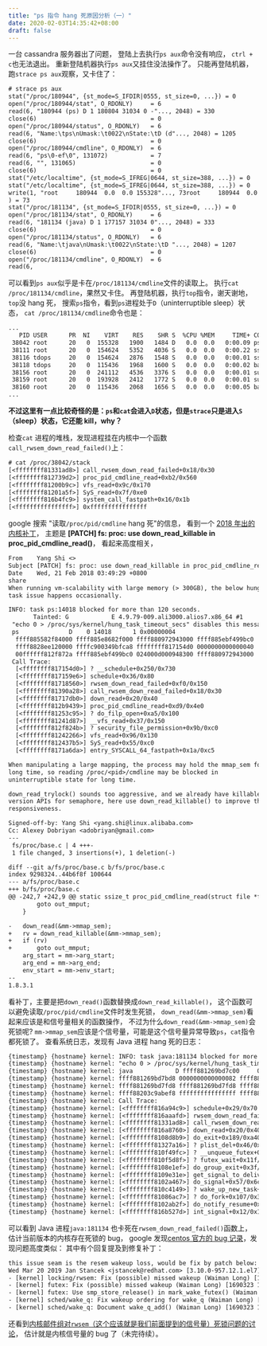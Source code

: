 ```yaml
---
title: "ps 指令 hang 死原因分析（一）"
date: 2020-02-03T14:35:42+08:00
draft: false
---
```


一台 cassandra 服务器出了问题，
登陆上去执行`ps aux`命令没有响应，
`ctrl + c`也无法退出。
重新登陆机器执行`ps aux`又挂住没法操作了。
只能再登陆机器，
跑`strace ps aux`观察，又卡住了：

```txt
# strace ps aux
stat("/proc/180944", {st_mode=S_IFDIR|0555, st_size=0, ...}) = 0
open("/proc/180944/stat", O_RDONLY)     = 6
read(6, "180944 (ps) D 1 180804 31034 0 -"..., 2048) = 330
close(6)                                = 0
open("/proc/180944/status", O_RDONLY)   = 6
read(6, "Name:\tps\nUmask:\t0022\nState:\tD (d"..., 2048) = 1205
close(6)                                = 0
open("/proc/180944/cmdline", O_RDONLY)  = 6
read(6, "ps\0-ef\0", 131072)            = 7
read(6, "", 131065)                     = 0
close(6)                                = 0
stat("/etc/localtime", {st_mode=S_IFREG|0644, st_size=388, ...}) = 0
stat("/etc/localtime", {st_mode=S_IFREG|0644, st_size=388, ...}) = 0
write(1, "root     180944  0.0  0.0 155328"..., 73root     180944  0.0  0.0 155328   424 ?        D    Jan29   0:00 ps -ef
) = 73
stat("/proc/181134", {st_mode=S_IFDIR|0555, st_size=0, ...}) = 0
open("/proc/181134/stat", O_RDONLY)     = 6
read(6, "181134 (java) D 1 177157 31034 0"..., 2048) = 333
close(6)                                = 0
open("/proc/181134/status", O_RDONLY)   = 6
read(6, "Name:\tjava\nUmask:\t0022\nState:\tD "..., 2048) = 1207
close(6)                                = 0
open("/proc/181134/cmdline", O_RDONLY)  = 6
read(6,
```

可以看到`ps aux`似乎是卡在`/proc/181134/cmdline`文件的读取上。
执行`cat /proc/181134/cmdline`，果然又卡住。
再登陆机器，执行`top`指令，谢天谢地，`top`没 hang 死，
搜索`ps`指令，看到`ps`进程处于`D`（uninterruptible sleep）状态，
`cat /proc/181134/cmdline`命令也是：

```txt
...
   PID USER      PR  NI    VIRT    RES    SHR S  %CPU %MEM     TIME+ COMMAND
 38042 root      20   0  155328   1900   1484 D   0.0  0.0   0:00.09 ps
 38111 root      20   0  154624   5352   4036 S   0.0  0.0   0:00.22 sshd
 38116 tdops     20   0  154624   2876   1548 S   0.0  0.0   0:00.01 sshd
 38118 tdops     20   0  115436   1968   1600 S   0.0  0.0   0:00.02 bash
 38156 root      20   0  241112   4536   3376 S   0.0  0.0   0:00.01 sudo
 38159 root      20   0  193928   2412   1772 S   0.0  0.0   0:00.01 su
 38160 root      20   0  115436   2068   1656 S   0.0  0.0   0:00.05 bash
...
```
**不过这里有一点比较奇怪的是：`ps`和`cat`会进入`D`状态，但是`strace`只是进入`S`（sleep）状态，它还能 kill，why？**

检查`cat` 进程的堆栈，发现进程挂在内核中一个函数`call_rwsem_down_read_failed()`上：

```txt
# cat /proc/38042/stack
[<ffffffff81331ad8>] call_rwsem_down_read_failed+0x18/0x30
[<ffffffff812739d2>] proc_pid_cmdline_read+0xb2/0x560
[<ffffffff81200b9c>] vfs_read+0x9c/0x170
[<ffffffff81201a5f>] SyS_read+0x7f/0xe0
[<ffffffff816b4fc9>] system_call_fastpath+0x16/0x1b
[<ffffffffffffffff>] 0xffffffffffffffff
```

google 搜索 "读取`/proc/pid/cmdline` hang 死"的信息，
看到一个 [2018 年出的内核补丁](https://lkml.org/lkml/2018/2/20/576)，
主题是 **[PATCH] fs: proc: use down_read_killable in proc_pid_cmdline_read()**，
看起来高度相关，

```txt
From	Yang Shi <>
Subject	[PATCH] fs: proc: use down_read_killable in proc_pid_cmdline_read()
Date	Wed, 21 Feb 2018 03:49:29 +0800
share
When running vm-scalability with large memory (> 300GB), the below hung
task issue happens occasionally.

INFO: task ps:14018 blocked for more than 120 seconds.
       Tainted: G            E 4.9.79-009.ali3000.alios7.x86_64 #1
 "echo 0 > /proc/sys/kernel/hung_task_timeout_secs" disables this message.
 ps              D    0 14018      1 0x00000004
  ffff885582f84000 ffff885e8682f000 ffff880972943000 ffff885ebf499bc0
  ffff8828ee120000 ffffc900349bfca8 ffffffff817154d0 0000000000000040
  00ffffff812f872a ffff885ebf499bc0 024000d000948300 ffff880972943000
 Call Trace:
  [<ffffffff817154d0>] ? __schedule+0x250/0x730
  [<ffffffff817159e6>] schedule+0x36/0x80
  [<ffffffff81718560>] rwsem_down_read_failed+0xf0/0x150
  [<ffffffff81390a28>] call_rwsem_down_read_failed+0x18/0x30
  [<ffffffff81717db0>] down_read+0x20/0x40
  [<ffffffff812b9439>] proc_pid_cmdline_read+0xd9/0x4e0
  [<ffffffff81253c95>] ? do_filp_open+0xa5/0x100
  [<ffffffff81241d87>] __vfs_read+0x37/0x150
  [<ffffffff812f824b>] ? security_file_permission+0x9b/0xc0
  [<ffffffff81242266>] vfs_read+0x96/0x130
  [<ffffffff812437b5>] SyS_read+0x55/0xc0
  [<ffffffff8171a6da>] entry_SYSCALL_64_fastpath+0x1a/0xc5

When manipulating a large mapping, the process may hold the mmap_sem for
long time, so reading /proc/<pid>/cmdline may be blocked in
uninterruptible state for long time.

down_read_trylock() sounds too aggressive, and we already have killable
version APIs for semaphore, here use down_read_killable() to improve the
responsiveness.

Signed-off-by: Yang Shi <yang.shi@linux.alibaba.com>
Cc: Alexey Dobriyan <adobriyan@gmail.com>
---
 fs/proc/base.c | 4 +++-
 1 file changed, 3 insertions(+), 1 deletion(-)

diff --git a/fs/proc/base.c b/fs/proc/base.c
index 9298324..44b6f8f 100644
--- a/fs/proc/base.c
+++ b/fs/proc/base.c
@@ -242,7 +242,9 @@ static ssize_t proc_pid_cmdline_read(struct file *file, char __user *buf,
 		goto out_mmput;
 	}

-	down_read(&mm->mmap_sem);
+	rv = down_read_killable(&mm->mmap_sem);
+	if (rv)
+		goto out_mmput;
 	arg_start = mm->arg_start;
 	arg_end = mm->arg_end;
 	env_start = mm->env_start;
--
1.8.3.1
```

看补丁，主要是把`down_read()`函数替换成`down_read_killable()`，
这个函数可以避免读取`/proc/pid/cmdline`文件时发生死锁，
`down_read(&mm->mmap_sem)`看起来应该是和信号量相关的函数操作，
不过为什么`down_read(&mm->mmap_sem)`会死锁呢?
`mm->mmap_sem`应该是个信号量，可能是这个信号量异常导致`ps`，`cat`指令都死锁了。
查看系统日志，发现有 Java 进程 hang 死的日志：

```txt
{timestamp} {hostname} kernel: INFO: task java:181134 blocked for more than 120 seconds.
{timestamp} {hostname} kernel: "echo 0 > /proc/sys/kernel/hung_task_timeout_secs" disables this message.
{timestamp} {hostname} kernel: java            D ffff881269bd7c00     0 181134      1 0x00000084
{timestamp} {hostname} kernel: ffff881269bd7bd8 0000000000000082 ffff882037e04f10 ffff881269bd7fd8
{timestamp} {hostname} kernel: ffff881269bd7fd8 ffff881269bd7fd8 ffff882037e04f10 ffff882037e04f10
{timestamp} {hostname} kernel: ffff88203c9abef8 ffffffffffffffff ffff88203c9abf00 ffff881269bd7c00
{timestamp} {hostname} kernel: Call Trace:
{timestamp} {hostname} kernel: [<ffffffff816a94c9>] schedule+0x29/0x70
{timestamp} {hostname} kernel: [<ffffffff816aaafd>] rwsem_down_read_failed+0x10d/0x1a0
{timestamp} {hostname} kernel: [<ffffffff81331ad8>] call_rwsem_down_read_failed+0x18/0x30
{timestamp} {hostname} kernel: [<ffffffff816a8760>] down_read+0x20/0x40
{timestamp} {hostname} kernel: [<ffffffff8108d8b9>] do_exit+0x189/0xa40
{timestamp} {hostname} kernel: [<ffffffff81327a16>] ? plist_del+0x46/0x70
{timestamp} {hostname} kernel: [<ffffffff810f49fc>] ? __unqueue_futex+0x2c/0x60
{timestamp} {hostname} kernel: [<ffffffff810f5d8f>] ? futex_wait+0x11f/0x280
{timestamp} {hostname} kernel: [<ffffffff8108e1ef>] do_group_exit+0x3f/0xa0
{timestamp} {hostname} kernel: [<ffffffff8109e31e>] get_signal_to_deliver+0x1ce/0x5e0
{timestamp} {hostname} kernel: [<ffffffff8102a467>] do_signal+0x57/0x6c0
{timestamp} {hostname} kernel: [<ffffffff810c4149>] ? wake_up_new_task+0x119/0x190
{timestamp} {hostname} kernel: [<ffffffff81086ac7>] ? do_fork+0x107/0x320
{timestamp} {hostname} kernel: [<ffffffff8102ab2f>] do_notify_resume+0x5f/0xb0
{timestamp} {hostname} kernel: [<ffffffff816b527d>] int_signal+0x12/0x17
```

可以看到 Java 进程`java:181134` 也卡死在`rwsem_down_read_failed()`函数上，
估计当前版本的内核存在死锁的 bug，
google 发现[centos 官方的 bug 记录](https://bugs.centos.org/view.php?id=15252)，发现问题高度类似：
其中有个回复提及到修复补丁：

```txt
this issue seam is the resem wakeup loss, would be fix by patch below:
Wed Mar 20 2019 Jan Stancek <jstancek@redhat.com> [3.10.0-957.12.1.el7]
- [kernel] locking/rwsem: Fix (possible) missed wakeup (Waiman Long) [1690323 1547078]
- [kernel] futex: Fix (possible) missed wakeup (Waiman Long) [1690323 1547078]
- [kernel] futex: Use smp_store_release() in mark_wake_futex() (Waiman Long) [1690323 1547078]
- [kernel] sched/wake_q: Fix wakeup ordering for wake_q (Waiman Long) [1690323 1547078]
- [kernel] sched/wake_q: Document wake_q_add() (Waiman Long) [1690323 1547078]
```

还看到[内核邮件组对`rwsem`（这个应该就是我们前面提到的信号量）死锁问题的讨论](https://lore.kernel.org/lkml/20181203053130.gwkw6kg72azt2npb@linux-r8p5/T/)，
估计就是内核信号量的 bug 了（未完待续）。
